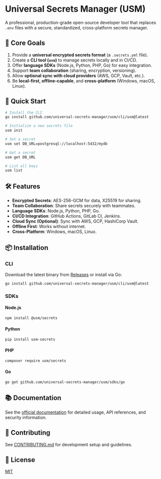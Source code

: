 # Universal Secrets Manager (USM)

A professional, production-grade open-source developer tool that replaces `.env` files with a secure, standardized, cross-platform secrets manager.

## 🎯 Core Goals

1. Provide a **universal encrypted secrets format** (a `.secrets.yml` file).
2. Create a **CLI tool (`usm`)** to manage secrets locally and in CI/CD.
3. Offer **language SDKs** (Node.js, Python, PHP, Go) for easy integration.
4. Support **team collaboration** (sharing, encryption, versioning).
5. Allow **optional sync with cloud providers** (AWS, GCP, Vault, etc.).
6. Be **local-first, offline-capable**, and **cross-platform** (Windows, macOS, Linux).

## 🚀 Quick Start

```bash
# Install the CLI
go install github.com/universal-secrets-manager/usm/cli/usm@latest

# Initialize a new secrets file
usm init

# Set a secret
usm set DB_URL=postgresql://localhost:5432/mydb

# Get a secret
usm get DB_URL

# List all keys
usm list
```

## 🛠️ Features

- **Encrypted Secrets**: AES-256-GCM for data, X25519 for sharing.
- **Team Collaboration**: Share secrets securely with teammates.
- **Language SDKs**: Node.js, Python, PHP, Go.
- **CI/CD Integration**: GitHub Actions, GitLab CI, Jenkins.
- **Cloud Sync (Optional)**: Sync with AWS, GCP, HashiCorp Vault.
- **Offline First**: Works without internet.
- **Cross-Platform**: Windows, macOS, Linux.

## 📦 Installation

### CLI

Download the latest binary from [Releases](https://github.com/universal-secrets-manager/usm/releases) or install via Go:

```bash
go install github.com/universal-secrets-manager/usm/cli/usm@latest
```

### SDKs

#### Node.js

```bash
npm install @usm/secrets
```

#### Python

```bash
pip install usm-secrets
```

#### PHP

```bash
composer require usm/secrets
```

#### Go

```bash
go get github.com/universal-secrets-manager/usm/sdks/go
```

## 📚 Documentation

See the [official documentation](./docs) for detailed usage, API references, and security information.

## 🤝 Contributing

See [CONTRIBUTING.md](./CONTRIBUTING.md) for development setup and guidelines.

## 📄 License

[MIT](./LICENSE)